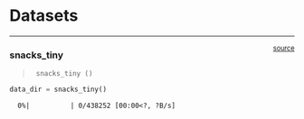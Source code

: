 # Datasets


<!-- WARNING: THIS FILE WAS AUTOGENERATED! DO NOT EDIT! -->

------------------------------------------------------------------------

<a
href="https://github.com/lgvaz/polvo/blob/master/polvo/datasets/download.py#L11"
target="_blank" style="float:right; font-size:smaller">source</a>

### snacks_tiny

>      snacks_tiny ()

``` python
data_dir = snacks_tiny()
```

      0%|          | 0/438252 [00:00<?, ?B/s]
